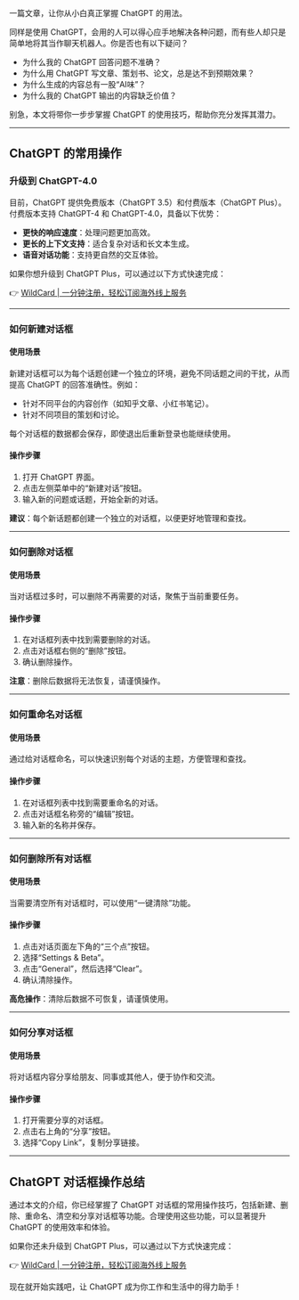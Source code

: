 一篇文章，让你从小白真正掌握 ChatGPT 的用法。

同样是使用 ChatGPT，会用的人可以得心应手地解决各种问题，而有些人却只是简单地将其当作聊天机器人。你是否也有以下疑问？

- 为什么我的 ChatGPT 回答问题不准确？
- 为什么用 ChatGPT 写文章、策划书、论文，总是达不到预期效果？
- 为什么生成的内容总有一股“AI味”？
- 为什么我的 ChatGPT 输出的内容缺乏价值？

别急，本文将带你一步步掌握 ChatGPT 的使用技巧，帮助你充分发挥其潜力。

---

## ChatGPT 的常用操作

### 升级到 ChatGPT-4.0

目前，ChatGPT 提供免费版本（ChatGPT 3.5）和付费版本（ChatGPT Plus）。付费版本支持 ChatGPT-4 和 ChatGPT-4.0，具备以下优势：

- **更快的响应速度**：处理问题更加高效。
- **更长的上下文支持**：适合复杂对话和长文本生成。
- **语音对话功能**：支持更自然的交互体验。

如果你想升级到 ChatGPT Plus，可以通过以下方式快速完成：

👉 [WildCard | 一分钟注册，轻松订阅海外线上服务](https://bit.ly/bewildcard)

---

### 如何新建对话框

#### 使用场景

新建对话框可以为每个话题创建一个独立的环境，避免不同话题之间的干扰，从而提高 ChatGPT 的回答准确性。例如：

- 针对不同平台的内容创作（如知乎文章、小红书笔记）。
- 针对不同项目的策划和讨论。

每个对话框的数据都会保存，即使退出后重新登录也能继续使用。

#### 操作步骤

1. 打开 ChatGPT 界面。
2. 点击左侧菜单中的“新建对话”按钮。
3. 输入新的问题或话题，开始全新的对话。

**建议**：每个新话题都创建一个独立的对话框，以便更好地管理和查找。

---

### 如何删除对话框

#### 使用场景

当对话框过多时，可以删除不再需要的对话，聚焦于当前重要任务。

#### 操作步骤

1. 在对话框列表中找到需要删除的对话。
2. 点击对话框右侧的“删除”按钮。
3. 确认删除操作。

**注意**：删除后数据将无法恢复，请谨慎操作。

---

### 如何重命名对话框

#### 使用场景

通过给对话框命名，可以快速识别每个对话的主题，方便管理和查找。

#### 操作步骤

1. 在对话框列表中找到需要重命名的对话。
2. 点击对话框名称旁的“编辑”按钮。
3. 输入新的名称并保存。

---

### 如何删除所有对话框

#### 使用场景

当需要清空所有对话框时，可以使用“一键清除”功能。

#### 操作步骤

1. 点击对话页面左下角的“三个点”按钮。
2. 选择“Settings & Beta”。
3. 点击“General”，然后选择“Clear”。
4. 确认清除操作。

**高危操作**：清除后数据不可恢复，请谨慎使用。

---

### 如何分享对话框

#### 使用场景

将对话框内容分享给朋友、同事或其他人，便于协作和交流。

#### 操作步骤

1. 打开需要分享的对话框。
2. 点击右上角的“分享”按钮。
3. 选择“Copy Link”，复制分享链接。

---

## ChatGPT 对话框操作总结

通过本文的介绍，你已经掌握了 ChatGPT 对话框的常用操作技巧，包括新建、删除、重命名、清空和分享对话框等功能。合理使用这些功能，可以显著提升 ChatGPT 的使用效率和体验。

如果你还未升级到 ChatGPT Plus，可以通过以下方式快速完成：

👉 [WildCard | 一分钟注册，轻松订阅海外线上服务](https://bit.ly/bewildcard)

现在就开始实践吧，让 ChatGPT 成为你工作和生活中的得力助手！